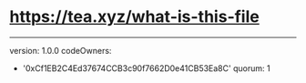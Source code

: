  # https://tea.xyz/what-is-this-file
---
version: 1.0.0
codeOwners:
  - '0xCf1EB2C4Ed37674CCB3c90f7662D0e41CB53Ea8C'
quorum: 1
